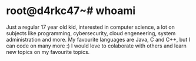 # root@d4rkc47~# whoami
Just a regular 17 year old kid, interested in computer science,  a lot on subjects like programming, cybersecurity, cloud engeneering, system administration and more. My favourite languages are Java, C and C++, but I can code on many more :) I would love to colaborate with others and learn new topics on my favourite topics.
